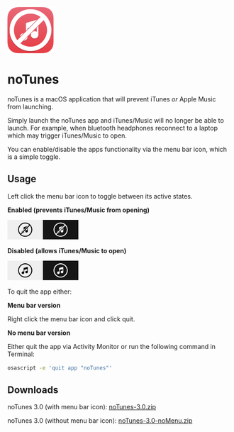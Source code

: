 ![noTunes Logo](/screenshots/app-icon.png)

# noTunes

noTunes is a macOS application that will prevent iTunes _or_ Apple Music from launching.

Simply launch the noTunes app and iTunes/Music will no longer be able to launch. For example, when bluetooth headphones reconnect to a laptop which may trigger iTunes/Music to open.

You can enable/disable the apps functionality via the menu bar icon, which is a simple toggle.

## Usage

Left click the menu bar icon to toggle between its active states.

**Enabled (prevents iTunes/Music from opening)**

![noTunes Enabled](/screenshots/menubar-enabled.png)

**Disabled (allows iTunes/Music to open)**

![noTunes Disabled](/screenshots/menubar-disabled.png)

To quit the app either:

**Menu bar version**

Right click the menu bar icon and click quit.

**No menu bar version**

Either quit the app via Activity Monitor or run the following command in Terminal:

```bash
osascript -e 'quit app "noTunes"'
```

## Downloads

noTunes 3.0 (with menu bar icon): [noTunes-3.0.zip](https://github.com/tombonez/noTunes/releases/download/v3.0/noTunes-3.0.zip)

noTunes 3.0 (without menu bar icon): [noTunes-3.0-noMenu.zip](https://github.com/tombonez/noTunes/releases/download/v3.0/noTunes-3.0-noMenu.zip)
